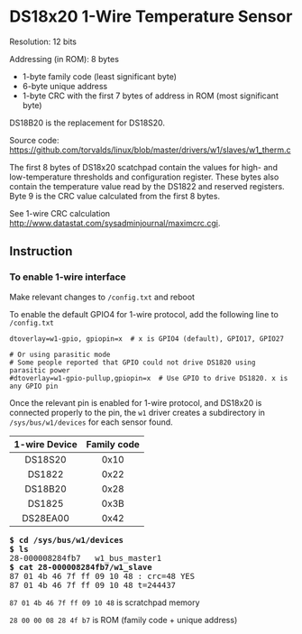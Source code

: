 # DS18x20 1-Wire Temperature Sensor

Resolution: 12 bits

Addressing (in ROM): 8 bytes
- 1-byte family code (least significant byte)
- 6-byte unique address
- 1-byte CRC with the first 7 bytes of address in ROM (most significant byte)

DS18B20 is the replacement for DS18S20.

Source code: https://github.com/torvalds/linux/blob/master/drivers/w1/slaves/w1_therm.c

The first 8 bytes of DS18x20 scatchpad contain the values for high- and low-temperature thresholds and configuration register. These bytes also contain the temperature value read by the DS1822 and reserved registers. Byte 9 is the CRC value calculated from the first 8 bytes.

See 1-wire CRC calculation http://www.datastat.com/sysadminjournal/maximcrc.cgi.
## Instruction

### To enable 1-wire interface

Make relevant changes to `/config.txt` and reboot

To enable the default GPIO4 for 1-wire protocol, add the following line to `/config.txt`

```
dtoverlay=w1-gpio, gpiopin=x  # x is GPIO4 (default), GPIO17, GPIO27

# Or using parasitic mode
# Some people reported that GPIO could not drive DS1820 using parasitic power
#dtoverlay=w1-gpio-pullup,gpiopin=x  # Use GPIO to drive DS1820. x is any GPIO pin
```

Once the relevant pin is enabled for 1-wire protocol, and DS18x20 is connected properly to the pin, the `w1` driver creates a subdirectory in `/sys/bus/w1/devices` for each sensor found.

| 1-wire Device | Family code |
|:-------------:|:-----------:|
| DS18S20       | 0x10        |
| DS1822        | 0x22        |
| DS18B20       | 0x28        |
| DS1825        | 0x3B        |
| DS28EA00      | 0x42        |

<pre>
<b>$ cd /sys/bus/w1/devices</b>
<b>$ ls</b>
28-000008284fb7   w1_bus_master1
<b>$ cat 28-000008284fb7/w1_slave</b>
87 01 4b 46 7f ff 09 10 48 : crc=48 YES
87 01 4b 46 7f ff 09 10 48 t=244437
</pre>

`87 01 4b 46 7f ff 09 10 48` is scratchpad memory

`28 00 00 08 28 4f b7` is ROM (family code + unique address)
